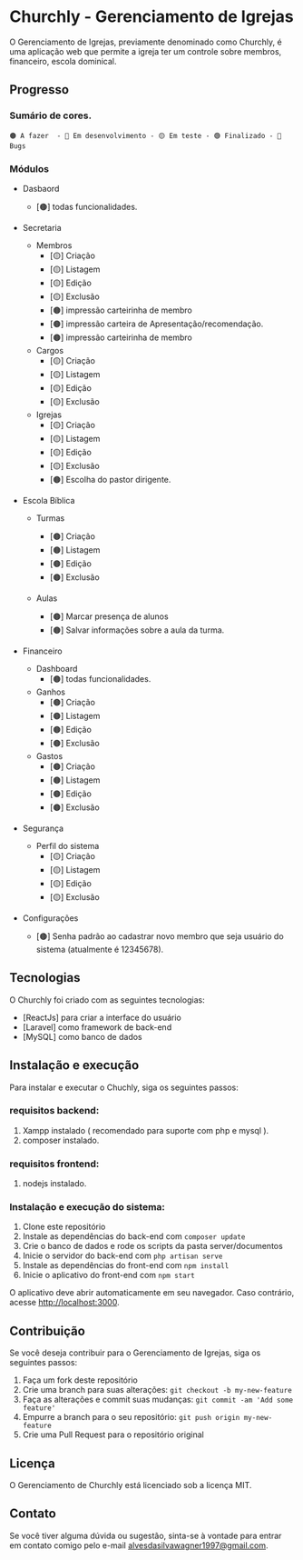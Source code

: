# Churchly - Gerenciamento de Igrejas

O Gerenciamento de Igrejas, previamente denominado como Churchly, é uma aplicação web que permite a igreja ter um controle sobre membros, financeiro, escola dominical.

## Progresso

### Sumário de cores.
    🟤 A fazer  - 🔵 Em desenvolvimento - 🟡 Em teste - 🟢 Finalizado - 🔴 Bugs
    
### Módulos 

* Dasbaord
    * [🟤] todas funcionalidades. 
    
* Secretaria
    * Membros  
        * [🟡] Criação 
        * [🟡] Listagem
        * [🟡] Edição
        * [🟡] Exclusão
        * [🟤] impressão carteirinha de membro
        * [🟤] impressão carteira de Apresentação/recomendação.
        * [🟤] impressão carteirinha de membro
    * Cargos  
        * [🟡] Criação 
        * [🟡] Listagem
        * [🟡] Edição
        * [🟡] Exclusão
    * Igrejas  
        * [🟡] Criação 
        * [🟡] Listagem
        * [🟡] Edição
        * [🟡] Exclusão
        * [🟤] Escolha do pastor dirigente.

* Escola Bíblica
    * Turmas  
        * [🟤] Criação 
        * [🟤] Listagem
        * [🟤] Edição
        * [🟤] Exclusão
        
    * Aulas  
        * [🟤] Marcar presença de alunos 
        * [🟤] Salvar informações sobre a aula da turma.

* Financeiro
    * Dashboard  
        * [🟤] todas funcionalidades. 
    * Ganhos  
        * [🟤] Criação 
        * [🟤] Listagem
        * [🟤] Edição
        * [🟤] Exclusão   
    * Gastos  
        * [🟤] Criação 
        * [🟤] Listagem
        * [🟤] Edição
        * [🟤] Exclusão 

* Segurança
    * Perfil do sistema  
        * [🟡] Criação 
        * [🟡] Listagem
        * [🟡] Edição
        * [🟡] Exclusão
        
 * Configurações
    * [🟤] Senha padrão ao cadastrar novo membro que seja usuário do sistema (atualmente é 12345678).



## Tecnologias

O Churchly foi criado com as seguintes tecnologias:

- [ReactJs] para criar a interface do usuário
- [Laravel] como framework de back-end
- [MySQL] como banco de dados

## Instalação e execução

Para instalar e executar o Chuchly, siga os seguintes passos:

### requisitos backend:
1. Xampp instalado ( recomendado para suporte com php e mysql ).
2. composer instalado.

### requisitos frontend:
1. nodejs instalado.

### Instalação e execução do sistema:

1. Clone este repositório
2. Instale as dependências do back-end com `composer update`
3. Crie o banco de dados e rode os scripts da pasta server/documentos
4. Inicie o servidor do back-end com `php artisan serve`
4. Instale as dependências do front-end com `npm install`
5. Inicie o aplicativo do front-end com `npm start`

O aplicativo deve abrir automaticamente em seu navegador. Caso contrário, acesse [http://localhost:3000](http://localhost:3000).

## Contribuição

Se você deseja contribuir para o Gerenciamento de Igrejas, siga os seguintes passos:

1. Faça um fork deste repositório
2. Crie uma branch para suas alterações: `git checkout -b my-new-feature`
3. Faça as alterações e commit suas mudanças: `git commit -am 'Add some feature'`
4. Empurre a branch para o seu repositório: `git push origin my-new-feature`
5. Crie uma Pull Request para o repositório original

## Licença

O Gerenciamento de Churchly está licenciado sob a licença MIT.

## Contato

Se você tiver alguma dúvida ou sugestão, sinta-se à vontade para entrar em contato comigo pelo e-mail [alvesdasilvawagner1997@gmail.com](mailto:alvesdasilvawagner1997@gmail.com).
